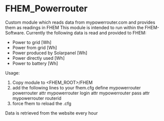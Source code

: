 # FHEM_Powerrouter
Custom module which reads data from mypowerrouter.com and provides them as readings in FHEM
This module is intended to run within the FHEM-Software. 
Currently the following data is read and provided to FHEM:
- Power to grid [Wh]
- Power from grid [Wh]
- Power produced by Solarpanel [Wh]
- Power directly used [Wh]
- Power to battery [Wh]

Usage:
1) Copy module to <FHEM_ROOT>/FHEM
2) add the following lines to your fhem.cfg
   define mypowerrouter powerrouter
   attr mypowerrouter login <username>
   attr mypowerrouter pass <password>
   attr mypowerrouter routerid <yourrouterid>
3) force fhem to reload the .cfg

Data is retrieved from the website every hour
